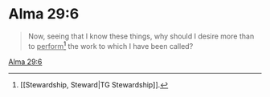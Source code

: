 # Alma 29:6

> Now, seeing that I know these things, why should I desire more than to <u>perform</u>[^a] the work to which I have been called?

[Alma 29:6](https://www.churchofjesuschrist.org/study/scriptures/bofm/alma/29?lang=eng&id=p6#p6)


[^a]: [[Stewardship, Steward|TG Stewardship]].  

